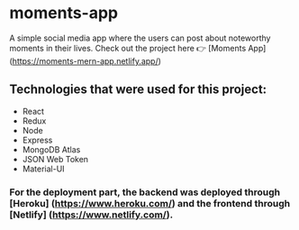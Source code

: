 # moments-app
A simple social media app where the users can post about noteworthy moments in their lives.
Check out the project here 👉 [Moments App] (https://moments-mern-app.netlify.app/)

## Technologies that were used for this project:
- React
- Redux
- Node
- Express
- MongoDB Atlas
- JSON Web Token
- Material-UI

### For the deployment part, the backend was deployed through [Heroku] (https://www.heroku.com/) and the frontend through [Netlify] (https://www.netlify.com/).
